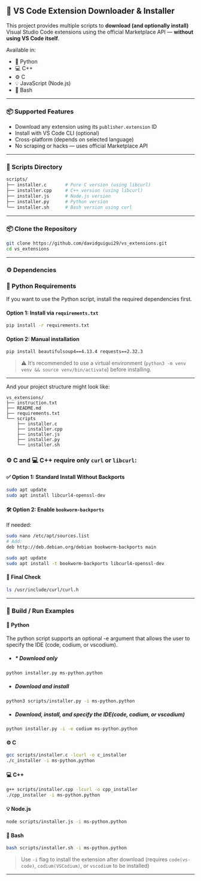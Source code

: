 
## 🚀 VS Code Extension Downloader & Installer

This project provides multiple scripts to **download (and optionally install)** Visual Studio Code extensions using the official Marketplace API — **without using VS Code itself**.

Available in:

* 🐍 Python
* 💻 C++
* ⚙️ C
* 💡 JavaScript (Node.js)
* 🐚 Bash

---

### 📦 Supported Features

* Download any extension using its `publisher.extension` ID
* Install with VS Code CLI (optional)
* Cross-platform (depends on selected language)
* No scraping or hacks — uses official Marketplace API

---

### 📁 Scripts Directory

```bash
scripts/
├── installer.c       # Pure C version (using libcurl)
├── installer.cpp     # C++ version (using libcurl)
├── installer.js      # Node.js version
├── installer.py      # Python version
└── installer.sh      # Bash version using curl
```
---

### 📦 Clone the Repository

```bash
git clone https://github.com/davidguigui29/vs_extensions.git
cd vs_extensions
```

---


### ⚙️ Dependencies


### 🐍 Python Requirements

If you want to use the Python script, install the required dependencies first.

#### Option 1: Install via `requirements.txt`

```bash
pip install -r requirements.txt
```

#### Option 2: Manual installation

```bash
pip install beautifulsoup4==4.13.4 requests==2.32.3
```

> ⚠️ It’s recommended to use a virtual environment (`python3 -m venv venv && source venv/bin/activate`) before installing.

---

And your project structure might look like:

```
vs_extensions/
├── instruction.txt
├── README.md
├── requirements.txt
└── scripts
    ├── installer.c
    ├── installer.cpp
    ├── installer.js
    ├── installer.py
    └── installer.sh
```


### ⚙️ C and 💻 C++ require only `curl` or `libcurl`:

#### ✅ Option 1: **Standard Install Without Backports**

```bash
sudo apt update
sudo apt install libcurl4-openssl-dev
```

#### 🛠 Option 2: **Enable `bookworm-backports`**

If needed:

```bash
sudo nano /etc/apt/sources.list
# Add:
deb http://deb.debian.org/debian bookworm-backports main

sudo apt update
sudo apt install -t bookworm-backports libcurl4-openssl-dev
```

#### 🧪 Final Check

```bash
ls /usr/include/curl/curl.h
```

---

### 🧰 Build / Run Examples

#### 🐍 Python
The python  script supports an optional -e argument that allows the user to specify the IDE (code, codium, or vscodium).

* #####  * Download only
```bash
python installer.py ms-python.python
```

* ##### Download and install
```bash
python3 scripts/installer.py -i ms-python.python
```
* ##### Download, install, and specify the IDE(code, codium, or vscodium)

```bash
python installer.py -i -e codium ms-python.python
```

#### ⚙️ C

```bash
gcc scripts/installer.c -lcurl -o c_installer
./c_installer -i ms-python.python
```

#### 💻 C++

```bash
g++ scripts/installer.cpp -lcurl -o cpp_installer
./cpp_installer -i ms-python.python
```

#### 💡 Node.js

```bash
node scripts/installer.js -i ms-python.python
```

#### 🐚 Bash

```bash
bash scripts/installer.sh -i ms-python.python
```

> Use `-i` flag to install the extension after download (requires `code(vs-code)`, `codium(VSCodium)`, or `vscodium` to be installed)

---